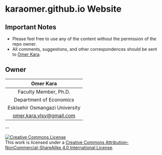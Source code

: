 # karaomer.github.io Website

## Important Notes
- Please feel free to use any of the content without the permission of the repo owner.
- All comments, suggestions, and other correspondences should be sent to [Omer Kara](<omer.kara.ylsy@gmail.com>).

## Owner
| Omer Kara |
| :---: |
| Faculty Member, Ph.D. |
| Department of Economics |
| Eskisehir Osmangazi University |
| <omer.kara.ylsy@gmail.com> |

--

<a rel="license" href="http://creativecommons.org/licenses/by-nc-sa/4.0/"><img alt="Creative Commons License" style="border-width:0" src="https://i.creativecommons.org/l/by-nc-sa/4.0/88x31.png" /></a><br />This work is licensed under a <a rel="license" href="http://creativecommons.org/licenses/by-nc-sa/4.0/">Creative Commons Attribution-NonCommercial-ShareAlike 4.0 International License</a>.



 